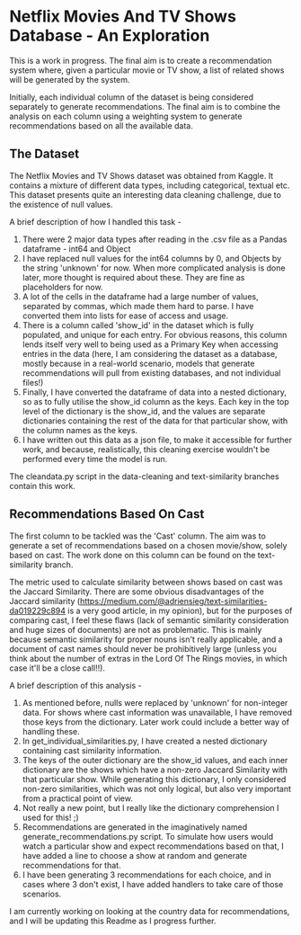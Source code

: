 # **Netflix Movies And TV Shows Database - An Exploration**

This is a work in progress. The final aim is to create a recommendation system where, given a particular movie or TV show,
a list of related shows will be generated by the system.

Initially, each individual column of the dataset is being considered separately to generate recommendations. The final aim is to
combine the analysis on each column using a weighting system to generate recommendations based on all the available data.

## **The Dataset**

The Netflix Movies and TV Shows dataset was obtained from Kaggle. It contains a mixture of different data types, including categorical,
textual etc. This dataset presents quite an interesting data cleaning challenge, due to the existence of null values.

A brief description of how I handled this task -

1. There were 2 major data types after reading in the .csv file as a Pandas dataframe - int64 and Object
2. I have replaced null values for the int64 columns by 0, and Objects by the string 'unknown' for now. When more complicated analysis is
done later, more thought is required about these. They are fine as placeholders for now.
3. A lot of the cells in the dataframe had a large number of values, separated by commas, which made them hard to parse. I have converted
them into lists for ease of access and usage.
4. There is a column called 'show_id' in the dataset which is fully populated, and unique for each entry. For obvious reasons, this
column lends itself very well to being used as a Primary Key when accessing entries in the data (here, I am considering the dataset as a
database, mostly because in a real-world scenario, models that generate recommendations will pull from existing databases, and not
individual files!)
5. Finally, I have converted the dataframe of data into a nested dictionary, so as to fully utilise the show_id column as the
keys. Each key in the top level of the dictionary is the show_id, and the values are separate dictionaries containing the
rest of the data for that particular show, with the column names as the keys.
6. I have written out this data as a json file, to make it accessible for further work, and because, realistically, this cleaning
exercise wouldn't be performed every time the model is run.

The cleandata.py script in the data-cleaning and text-similarity branches contain this work.


## **Recommendations Based On Cast**

The first column to be tackled was the 'Cast' column. The aim was to generate a set of recommendations based on a
chosen movie/show, solely based on cast. The work done on this column can be found on the text-similarity branch.

The metric used to calculate similarity between shows based on cast was the Jaccard Similarity. There are some obvious
disadvantages of the Jaccard similarity (https://medium.com/@adriensieg/text-similarities-da019229c894 is a very good article,
in my opinion), but for the purposes of comparing cast, I feel these flaws (lack of semantic similarity consideration and huge
sizes of documents) are not as problematic. This is mainly because semantic similarity for proper nouns isn't really
applicable, and a document of cast names should never be prohibitively large (unless you think about the
number of extras in the Lord Of The Rings movies, in which case it'll be a close call!!).

A brief description of this analysis -

1. As mentioned before, nulls were replaced by 'unknown' for non-integer data. For shows where cast information was
unavailable, I have removed those keys from the dictionary. Later work could include a better way of handling these.
2. In get_individual_similarities.py, I have created a nested dictionary containing cast similarity information.
3. The keys of the outer dictionary are the show_id values, and each inner dictionary are the shows which have a non-zero
Jaccard Similarity with that particular show. While generating this dictionary, I only considered non-zero similarities,
which was not only logical, but also very important from a practical point of view.
4. Not really a new point, but I really like the dictionary comprehension I used for this! ;)
5. Recommendations are generated in the imaginatively named generate_recommendations.py script. To simulate how users would
watch a particular show and expect recommendations based on that, I have added a line to choose a show at random and generate
recommendations for that.
6. I have been generating 3 recommendations for each choice, and in cases where 3 don't exist, I have added handlers to
take care of those scenarios.

I am currently working on looking at the country data for recommendations, and I will be updating this Readme as I progress further. 
